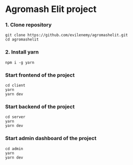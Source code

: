 # Agromash Elit project

###  1. Clone repository
```
git clone https://github.com/evilenemy/agromashelit.git
cd agromashelit
```

### 2. Install yarn
```
npm i -g yarn
```

### Start frontend of the project
```
cd client
yarn
yarn dev
```

### Start backend of the project
```
cd server
yarn
yarn dev
```

### Start admin dashboard of the project
```
cd admin
yarn
yarn dev
```

